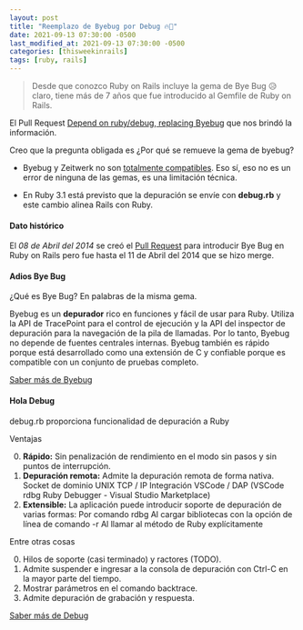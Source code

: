 ```yaml
---
layout: post
title: "Reemplazo de Byebug por Debug 🔥🐛"
date: 2021-09-13 07:30:00 -0500
last_modified_at: 2021-09-13 07:30:00 -0500
categories: [thisweekinrails]
tags: [ruby, rails]
---
```


> Desde que conozco Ruby on Rails incluye la gema de Bye Bug 😥 claro, tiene más de 7 años que fue introducido al Gemfile de Ruby on Rails.

El Pull Request [Depend on ruby/debug, replacing Byebug](https://github.com/rails/rails/pull/43187) que nos brindó la información.

Creo que la pregunta obligada es ¿Por qué se remueve la gema de byebug?

- Byebug y Zeitwerk no son [totalmente compatibles](https://github.com/deivid-rodriguez/byebug/issues/564). Eso sí, eso no es un error de ninguna de las gemas, es una limitación técnica.

- En Ruby 3.1 está previsto que la depuración se envíe con **debug.rb** y este cambio alinea Rails con Ruby.

#### Dato histórico

El _08 de Abril del 2014_ se creó el [Pull Request](https://github.com/rails/rails/pull/14646) para introducir Bye Bug en Ruby on Rails pero fue hasta el 11 de Abril del 2014 que se hizo merge.

#### Adios Bye Bug

¿Qué es Bye Bug? En palabras de la misma gema.

Byebug es un **depurador** rico en funciones y fácil de usar para Ruby. Utiliza la API de TracePoint para el control de ejecución y la API del inspector de depuración para la navegación de la pila de llamadas. Por lo tanto, Byebug no depende de fuentes centrales internas. Byebug también es rápido porque está desarrollado como una extensión de C y confiable porque es compatible con un conjunto de pruebas completo.

[Saber más de Byebug](https://github.com/deivid-rodriguez/byebug)

#### Hola Debug

debug.rb proporciona funcionalidad de depuración a Ruby

Ventajas

0. **Rápido:** Sin penalización de rendimiento en el modo sin pasos y sin puntos de interrupción.
1. **Depuración remota:** Admite la depuración remota de forma nativa.
   Socket de dominio UNIX
   TCP / IP
   Integración VSCode / DAP (VSCode rdbg Ruby Debugger - Visual Studio Marketplace)
2. **Extensible:** La aplicación puede introducir soporte de depuración de varias formas:
   Por comando rdbg
   Al cargar bibliotecas con la opción de línea de comando -r
   Al llamar al método de Ruby explícitamente

Entre otras cosas

0. Hilos de soporte (casi terminado) y ractores (TODO).
1. Admite suspender e ingresar a la consola de depuración con Ctrl-C en la mayor parte del tiempo.
2. Mostrar parámetros en el comando backtrace.
3. Admite depuración de grabación y respuesta.

[Saber más de Debug](https://github.com/ruby/debug)
